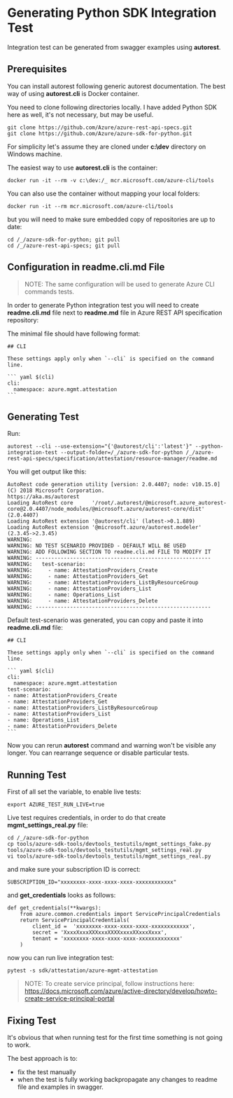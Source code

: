 # Generating Python SDK Integration Test

Integration test can be generated from swagger examples using **autorest**.

## Prerequisites

You can install autorest following generic autorest documentation.
The best way of using **autorest.cli** is Docker container.

You need to clone following directories locally. I have added Python SDK here as well, it's not necessary, but may be useful.

    git clone https://github.com/Azure/azure-rest-api-specs.git
    git clone https://github.com/Azure/azure-sdk-for-python.git

For simplicity let's assume they are cloned under **c:\dev** directory on Windows machine.

The easiest way to use **autorest.cli** is the container:

    docker run -it --rm -v c:\dev:/_ mcr.microsoft.com/azure-cli/tools

You can also use the container without mapping your local folders:

    docker run -it --rm mcr.microsoft.com/azure-cli/tools

but you will need to make sure embedded copy of repositories are up to date:

    cd /_/azure-sdk-for-python; git pull
    cd /_/azure-rest-api-specs; git pull

## Configuration in **readme.cli.md** File

>NOTE: The same configuration will be used to generate Azure CLI commands tests.

In order to generate Python integration test you will need to create **readme.cli.md** file next to **readme.md** file in Azure REST API specification repository:

The minimal file should have following format:

    ## CLI

    These settings apply only when `--cli` is specified on the command line.

    ``` yaml $(cli)
    cli:
      namespace: azure.mgmt.attestation
    ```

## Generating Test

Run:

    autorest --cli --use-extension="{'@autorest/cli':'latest'}" --python-integration-test --output-folder=/_/azure-sdk-for-python /_/azure-rest-api-specs/specification/attestation/resource-manager/readme.md

You will get output like this:

    AutoRest code generation utility [version: 2.0.4407; node: v10.15.0]
    (C) 2018 Microsoft Corporation.
    https://aka.ms/autorest
    Loading AutoRest core      '/root/.autorest/@microsoft.azure_autorest-core@2.0.4407/node_modules/@microsoft.azure/autorest-core/dist' (2.0.4407)
    Loading AutoRest extension '@autorest/cli' (latest->0.1.889)
    Loading AutoRest extension '@microsoft.azure/autorest.modeler' (2.3.45->2.3.45)
    WARNING:
    WARNING: NO TEST SCENARIO PROVIDED - DEFAULT WILL BE USED
    WARNING: ADD FOLLOWING SECTION TO readme.cli.md FILE TO MODIFY IT
    WARNING: --------------------------------------------------------
    WARNING:   test-scenario:
    WARNING:     - name: AttestationProviders_Create
    WARNING:     - name: AttestationProviders_Get
    WARNING:     - name: AttestationProviders_ListByResourceGroup
    WARNING:     - name: AttestationProviders_List
    WARNING:     - name: Operations_List
    WARNING:     - name: AttestationProviders_Delete
    WARNING: --------------------------------------------------------

Default test-scenario was generated, you can copy and paste it into **readme.cli.md** file:


    ## CLI

    These settings apply only when `--cli` is specified on the command line.

    ``` yaml $(cli)
    cli:
      namespace: azure.mgmt.attestation
    test-scenario:
    - name: AttestationProviders_Create
    - name: AttestationProviders_Get
    - name: AttestationProviders_ListByResourceGroup
    - name: AttestationProviders_List
    - name: Operations_List
    - name: AttestationProviders_Delete
    ```

Now you can rerun **autorest** command and warning won't be visible any longer.
You can rearrange sequence or disable particular tests.

## Running Test

First of all set the variable, to enable live tests:

    export AZURE_TEST_RUN_LIVE=true

Live test requires credentials, in order to do that create **mgmt_settings_real.py** file:

    cd /_/azure-sdk-for-python
    cp tools/azure-sdk-tools/devtools_testutils/mgmt_settings_fake.py tools/azure-sdk-tools/devtools_testutils/mgmt_settings_real.py
    vi tools/azure-sdk-tools/devtools_testutils/mgmt_settings_real.py

and make sure your subscription ID is correct:

    SUBSCRIPTION_ID="xxxxxxxx-xxxx-xxxx-xxxx-xxxxxxxxxxxx"

and **get_credentials** looks as follows:

    def get_credentials(**kwargs):
        from azure.common.credentials import ServicePrincipalCredentials
        return ServicePrincipalCredentials(
            client_id =  'xxxxxxxx-xxxx-xxxx-xxxx-xxxxxxxxxxxx',
            secret = 'XxxxXxxxXXXxxxXXXXxxxxXXxxxXxxx',
            tenant = 'xxxxxxxx-xxxx-xxxx-xxxx-xxxxxxxxxxxxx'
        )

now you can run live integration test:

    pytest -s sdk/attestation/azure-mgmt-attestation

>NOTE: To create service principal, follow instructions here: https://docs.microsoft.com/azure/active-directory/develop/howto-create-service-principal-portal

## Fixing Test

It's obvious that when running test for the first time something is not going to work.

The best approach is to:
- fix the test manually
- when the test is fully working backpropagate any changes to readme file and examples in swagger.